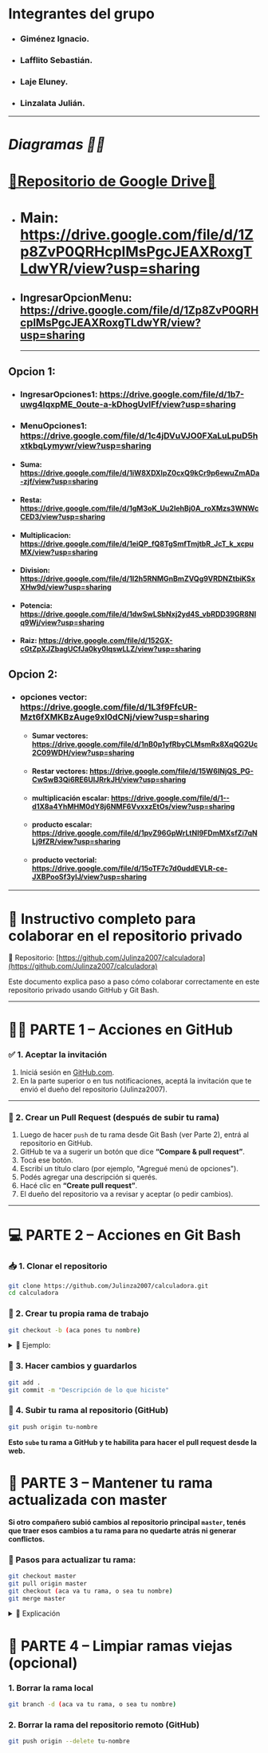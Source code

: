 # **Integrantes del grupo**
- ### Giménez Ignacio.
-  ### Lafflito Sebastián.
-  ### Laje Eluney.
-  ### Linzalata Julián.
---
# *Diagramas 🎨🔢*
# [📁Repositorio de Google Drive📁](https://drive.google.com/drive/folders/1x_et-w2z8UaHlmtC59hXApNz8V6lKHDK?usp=sharing)

- # Main: https://drive.google.com/file/d/1Zp8ZvP0QRHcplMsPgcJEAXRoxgTLdwYR/view?usp=sharing
- ## IngresarOpcionMenu: https://drive.google.com/file/d/1Zp8ZvP0QRHcplMsPgcJEAXRoxgTLdwYR/view?usp=sharing
  ---
 ## Opcion 1:
 - ### IngresarOpciones1: https://drive.google.com/file/d/1b7-uwg4IqxpME_0oute-a-kDhogUvIFf/view?usp=sharing
 - ### MenuOpciones1: https://drive.google.com/file/d/1c4jDVuVJO0FXaLuLpuD5hxtkbqLymywr/view?usp=sharing 
 - #### Suma: https://drive.google.com/file/d/1iW8XDXlpZ0cxQ9kCr9p6ewuZmADa-zjf/view?usp=sharing
 - #### Resta: https://drive.google.com/file/d/1gM3oK_Uu2lehBj0A_roXMzs3WNWcCED3/view?usp=sharing
 - #### Multiplicacion: https://drive.google.com/file/d/1eiQP_fQ8TgSmfTmjtbR_JcT_k_xcpuMX/view?usp=sharing
 - #### Division: https://drive.google.com/file/d/1l2h5RNMGnBmZVQg9VRDNZtbiKSxXHw9d/view?usp=sharing
 - #### Potencia: https://drive.google.com/file/d/1dwSwLSbNxj2yd4S_vbRDD39GR8NIq9Wj/view?usp=sharing
 - #### Raiz: https://drive.google.com/file/d/152GX-cGtZpXJZbagUCfJa0ky0lqswLLZ/view?usp=sharing










  ## Opcion 2:
  - ### opciones vector: https://drive.google.com/file/d/1L3f9FfcUR-Mzt6fXMKBzAuge9xl0dCNj/view?usp=sharing
    - #### Sumar vectores: https://drive.google.com/file/d/1nB0p1yfRbyCLMsmRx8XqQG2Uc2C09WDH/view?usp=sharing
    - #### Restar vectores: https://drive.google.com/file/d/15W6INjQS_PG-CwSwB3Qi6RE6UlJRrkJH/view?usp=sharing
    - #### multiplicación escalar: https://drive.google.com/file/d/1--d1X8a4YhMHM0dY8j6NMF6VvxxzEtOs/view?usp=sharing
    - #### producto escalar: https://drive.google.com/file/d/1pvZ96GpWrLtNl9FDmMXsfZi7qNLj9fZR/view?usp=sharing
    - #### producto vectorial: https://drive.google.com/file/d/15oTF7c7d0uddEVLR-ce-JXBPooSf3yIJ/view?usp=sharing









---
# 📘 Instructivo completo para colaborar en el repositorio privado

🔗 Repositorio: [https://github.com/Julinza2007/calculadora](https://github.com/Julinza2007/calculadora)

Este documento explica paso a paso cómo colaborar correctamente en este repositorio privado usando GitHub y Git Bash.

---

# 🧑‍💻 PARTE 1 – Acciones en GitHub

### ✅ 1. Aceptar la invitación
1. Iniciá sesión en [GitHub.com](https://github.com).
2. En la parte superior o en tus notificaciones, aceptá la invitación que te envió el dueño del repositorio (Julinza2007).

---

### 🔁 2. Crear un Pull Request (después de subir tu rama)
1. Luego de hacer `push` de tu rama desde Git Bash (ver Parte 2), entrá al repositorio en GitHub.
2. GitHub te va a sugerir un botón que dice **“Compare & pull request”**.
3. Tocá ese botón.
4. Escribí un título claro (por ejemplo, "Agregué menú de opciones").
5. Podés agregar una descripción si querés.
6. Hacé clic en **“Create pull request”**.
7. El dueño del repositorio va a revisar y aceptar (o pedir cambios).

---

# 💻 PARTE 2 – Acciones en Git Bash

### 📥 1. Clonar el repositorio

```bash
git clone https://github.com/Julinza2007/calculadora.git
cd calculadora
```


### 🌿 2. Crear tu propia rama de trabajo

```bash
git checkout -b (aca pones tu nombre)
```
<details> <summary> 📌 Ejemplo: </summary>
  
```bash
git checkout -b juan
```
</details>


  
### 💾 3. Hacer cambios y guardarlos
```bash
git add .
git commit -m "Descripción de lo que hiciste"
```



### 🚀 4. Subir tu rama al repositorio (GitHub)
```bash
git push origin tu-nombre
```
**Esto `sube` tu rama a GitHub y te habilita para hacer el pull request desde la web.**





# 🔄 PARTE 3 – Mantener tu rama actualizada con master
**Si otro compañero subió cambios al repositorio principal `master`, tenés que traer esos cambios a tu rama para no quedarte atrás ni generar conflictos.**
### 🧩 Pasos para actualizar tu rama:
```bash
git checkout master
git pull origin master
git checkout (aca va tu rama, o sea tu nombre)
git merge master
```
<details>
<summary> 📌 Explicación</summary>

  ```bash
  git checkout master → Vas a la rama principal.
  git pull origin master → Bajás los últimos cambios del repositorio.
  git checkout tu-nombre → Volvés a tu rama.
  git merge master → Unís los cambios de master con los tuyos.
  ```

</details>





# 🧹 PARTE 4 – Limpiar ramas viejas (opcional)

### 1. Borrar la rama local
```bash
git branch -d (aca va tu rama, o sea tu nombre)
```
### 2. Borrar la rama del repositorio remoto (GitHub)
```bash
git push origin --delete tu-nombre
```
